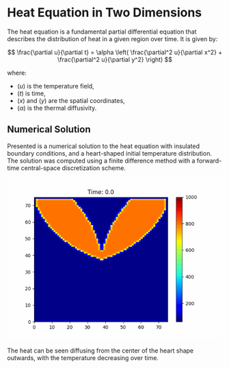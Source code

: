 <script type="text/x-mathjax-config">
  MathJax.Hub.Config({
    tex2jax: {
      inlineMath: [ ['$','$'], ["\\(","\\)"] ],
      processEscapes: true
    }
  });
</script>
    
<script type="text/javascript"
        src="https://cdn.mathjax.org/mathjax/latest/MathJax.js?config=TeX-AMS-MML_HTMLorMML">
</script>


# Heat Equation in Two Dimensions

The heat equation is a fundamental partial differential equation that describes the distribution of heat in a given region over time. It is given by:

$$
\frac{\partial u}{\partial t} = \alpha \left( \frac{\partial^2 u}{\partial x^2} + \frac{\partial^2 u}{\partial y^2} \right)
$$

where:
- $( u )$ is the temperature field,
- $( t )$ is time,
- $( x )$ and $( y )$ are the spatial coordinates,
- $( \alpha )$ is the thermal diffusivity.

## Numerical Solution
Presented is a numerical solution to the heat equation with insulated boundary conditions, and a heart-shaped initial temperature distribution. The solution was computed using a finite difference method with a forward-time central-space discretization scheme.

![Heat Equation Solution](heat_equation.gif)

The heat can be seen diffusing from the center of the heart shape outwards, with the temperature decreasing over time. 
